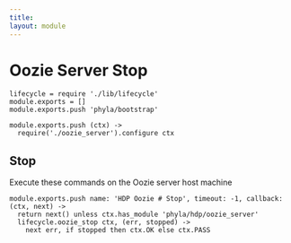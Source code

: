 ```yaml
---
title: 
layout: module
---
```


# Oozie Server Stop

    lifecycle = require './lib/lifecycle'
    module.exports = []
    module.exports.push 'phyla/bootstrap'

    module.exports.push (ctx) ->
      require('./oozie_server').configure ctx

## Stop

Execute these commands on the Oozie server host machine

    module.exports.push name: 'HDP Oozie # Stop', timeout: -1, callback: (ctx, next) ->
      return next() unless ctx.has_module 'phyla/hdp/oozie_server'
      lifecycle.oozie_stop ctx, (err, stopped) ->
        next err, if stopped then ctx.OK else ctx.PASS
